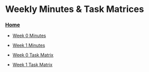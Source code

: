 # Weekly Minutes & Task Matrices

### [Home](../README.md)

- [Week 0 Minutes](documents/Minutes_Week_00.pdf)  
- [Week 1 Minutes](documents/Minutes_Week_01.pdf)  

- [Week 0 Task Matrix](documents/TaskMatrix_Week_00.pdf)  
- [Week 1 Task Matrix](documents/TaskMatrix_Week_01.pdf)
